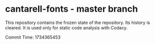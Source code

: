 # cantarell-fonts - master branch

This repository contains the frozen state of the repository.
Its history is cleared. It is used only for static code
analysis with Codacy.

Commit Time: 1734365453